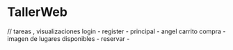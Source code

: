 # TallerWeb


// tareas , visualizaciones
login - 
register - 
principal - angel
carrito compra -
imagen de lugares disponibles - 
reservar -

